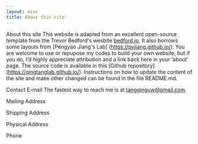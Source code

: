 ```yaml
---
layout: misc
title: About this site
---
```


About this site
This website is adapted from an excellent open-source template from the Trevor Bedford's wesbite [bedford.io](http://bedford.io). It also borrows some layouts from [Pengyao Jiang's Lab] (https://pyjiang.github.io/). You are welcome to use or repupose my codes to build your own website, but if you do, I’d highly appreciate attribution and a link back here in your ‘about’ page. The source code is available in this [Github repository] (https://qingtanglab.github.io/). Instructions on how to update the content of the site and make other changed can be found in the file README.md.


Contact
E-mail
The fastest way to reach me is at tangqinguw@gmail.com.

Mailing Address


Shipping Address


Physical Address


Phone

